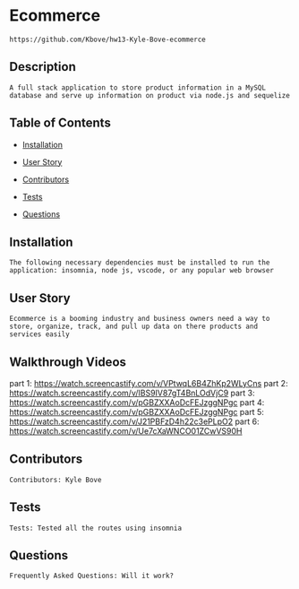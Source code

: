 # Ecommerce
    https://github.com/Kbove/hw13-Kyle-Bove-ecommerce
    
## Description
    A full stack application to store product information in a MySQL database and serve up information on product via node.js and sequelize
    
## Table of Contents
    
* [Installation](#Installation)
    
* [User Story](#Usage)

* [Contributors](#Contributors)
    
* [Tests](#Tests)
    
* [Questions](#Question)
    
## Installation <a id="Installation"></a>
    The following necessary dependencies must be installed to run the application: insomnia, node js, vscode, or any popular web browser
    
## User Story <a id="Usage"></a>
    Ecommerce is a booming industry and business owners need a way to store, organize, track, and pull up data on there products and services easily

## Walkthrough Videos
part 1: https://watch.screencastify.com/v/VPtwqL6B4ZhKp2WLyCns
part 2: https://watch.screencastify.com/v/IBS9IV87gT4BnLOdVjC9
part 3: https://watch.screencastify.com/v/pGBZXXAoDcFEJzggNPgc
part 4: https://watch.screencastify.com/v/pGBZXXAoDcFEJzggNPgc
part 5: https://watch.screencastify.com/v/J21PBFzD4h22c3ePLpO2
part 6: https://watch.screencastify.com/v/Ue7cXaWNCO01ZCwVS90H
    
## Contributors <a id="Contributors"></a>
    Contributors: Kyle Bove
    
## Tests <a id="Tests"></a>
    Tests: Tested all the routes using insomnia
    
## Questions <a id="Question"></a>
    Frequently Asked Questions: Will it work?
    
